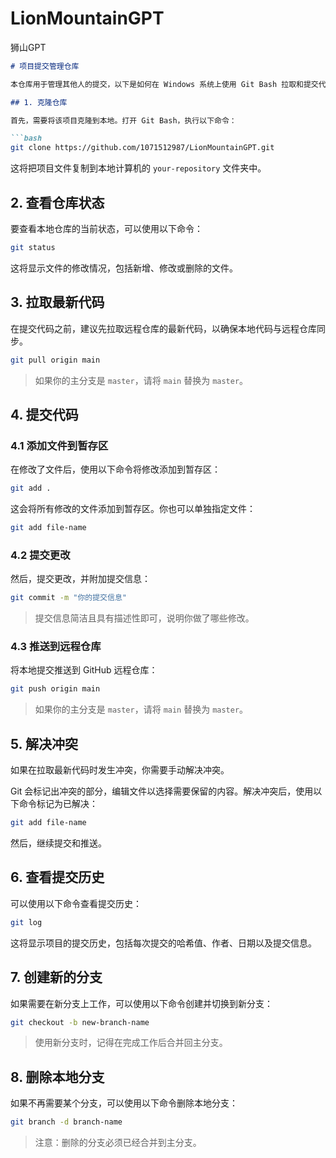 # LionMountainGPT
狮山GPT

~~~markdown
# 项目提交管理仓库

本仓库用于管理其他人的提交，以下是如何在 Windows 系统上使用 Git Bash 拉取和提交代码的详细步骤。

## 1. 克隆仓库

首先，需要将该项目克隆到本地。打开 Git Bash，执行以下命令：

```bash
git clone https://github.com/1071512987/LionMountainGPT.git
~~~

这将把项目文件复制到本地计算机的 `your-repository` 文件夹中。

## 2. 查看仓库状态

要查看本地仓库的当前状态，可以使用以下命令：

```bash
git status
```

这将显示文件的修改情况，包括新增、修改或删除的文件。

## 3. 拉取最新代码

在提交代码之前，建议先拉取远程仓库的最新代码，以确保本地代码与远程仓库同步。

```bash
git pull origin main
```

> 如果你的主分支是 `master`，请将 `main` 替换为 `master`。

## 4. 提交代码

### 4.1 添加文件到暂存区

在修改了文件后，使用以下命令将修改添加到暂存区：

```bash
git add .
```

这会将所有修改的文件添加到暂存区。你也可以单独指定文件：

```bash
git add file-name
```

### 4.2 提交更改

然后，提交更改，并附加提交信息：

```bash
git commit -m "你的提交信息"
```

> 提交信息简洁且具有描述性即可，说明你做了哪些修改。

### 4.3 推送到远程仓库

将本地提交推送到 GitHub 远程仓库：

```bash
git push origin main
```

> 如果你的主分支是 `master`，请将 `main` 替换为 `master`。

## 5. 解决冲突

如果在拉取最新代码时发生冲突，你需要手动解决冲突。

Git 会标记出冲突的部分，编辑文件以选择需要保留的内容。解决冲突后，使用以下命令标记为已解决：

```bash
git add file-name
```

然后，继续提交和推送。

## 6. 查看提交历史

可以使用以下命令查看提交历史：

```bash
git log
```

这将显示项目的提交历史，包括每次提交的哈希值、作者、日期以及提交信息。

## 7. 创建新的分支

如果需要在新分支上工作，可以使用以下命令创建并切换到新分支：

```bash
git checkout -b new-branch-name
```

> 使用新分支时，记得在完成工作后合并回主分支。

## 8. 删除本地分支

如果不再需要某个分支，可以使用以下命令删除本地分支：

```bash
git branch -d branch-name
```

> 注意：删除的分支必须已经合并到主分支。
